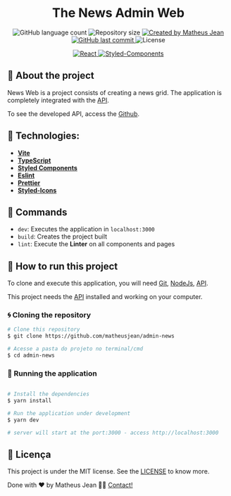 <h1 align="center">
 The News Admin Web
</h1>

<p align="center">

  <img alt="GitHub language count" src="https://img.shields.io/github/languages/count/matheusjean/admin-news">

  <img alt="Repository size" src="https://img.shields.io/github/repo-size/matheusjean/admin-news">

  <a href="https://www.linkedin.com/in/matheus-jean-a909b6b9/">
      <img alt="Created by Matheus Jean" src="https://img.shields.io/badge/made%20by-Matheus Jean-blue">
  </a>

  <a href="https://github.com/matheusjean/admin-news/commits/main">
      <img alt="GitHub last commit" src="https://img.shields.io/github/last-commit/matheusjean/admin-news?color=blue">
  </a>

  <img alt="License" src="https://img.shields.io/badge/license-MIT-brightgreen?color=blue">

</p>

<p align="center">

   <a target="_blank" href="https://pt-br.reactjs.org/">
    <img alt="React" src="https://img.shields.io/badge/react-%2320232a.svg?style=for-the-badge&logo=react&logoColor=%2361DAFB">
  </a>
  
  <a target="_blank" href="https://styled-components.com/">
    <img alt="Styled-Components" src="https://img.shields.io/badge/styled--components-DB7093?style=for-the-badge&logo=styled-components&logoColor=white">
  </a>


</p>

## 🚀 About the project

News Web is a project consists of creating a news grid. The application is completely integrated with the [API](https://github.com/matheusjean/news-api).

To see the developed API, access the [Github](https://github.com/matheusjean/news-api).

## 🔨 Technologies:

- **[Vite](https://vitejs.dev/)**
- **[TypeScript](https://www.typescriptlang.org/)**
- **[Styled Components](https://styled-components.com/)**
- **[Eslint](https://eslint.org/)**
- **[Prettier](https://prettier.io/)**
- **[Styled-Icons](https://styled-icons.js.org/)**

## 🔎 Commands

- `dev`: Executes the application in `localhost:3000`
- `build`: Creates the project built
- `lint`: Execute the **Linter** on all components and pages

## 🚀 How to run this project

To clone and execute this application, you will need [Git](https://git-scm.com), [NodeJs](https://nodejs.org/en/), [API](https://github.com/matheusjean/news-api).

This project needs the [API](https://github.com/matheusjean/news-api) installed and working on your computer.

### 🌀 Cloning the repository

```bash
# Clone this repository
$ git clone https://github.com/matheusjean/admin-news

# Acesse a pasta do projeto no terminal/cmd
$ cd admin-news
```

### 🎲 Running the application

```bash

# Install the dependencies
$ yarn install

# Run the application under development
$ yarn dev

# server will start at the port:3000 - access http://localhost:3000

```

## 📝 Licença

This project is under the MIT license. See the [LICENSE](https://opensource.org/licenses/MIT) to know more.

Done with ❤️ by Matheus Jean 👋🏽 [Contact!](https://www.linkedin.com/in/matheus-jean-a909b6b9/)
